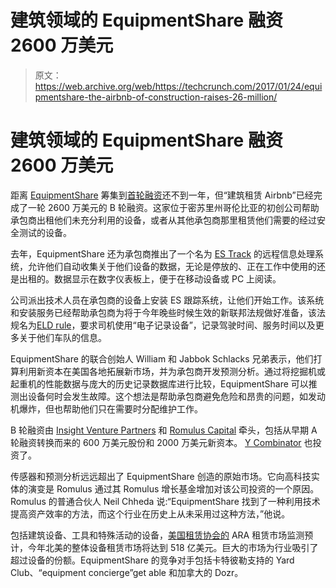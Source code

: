 # 建筑领域的 EquipmentShare 融资 2600 万美元

> 原文：<https://web.archive.org/web/https://techcrunch.com/2017/01/24/equipmentshare-the-airbnb-of-construction-raises-26-million/>

# 建筑领域的 EquipmentShare 融资 2600 万美元

距离 [EquipmentShare](https://web.archive.org/web/20230323115552/https://equipmentshare.com/) 筹集到[首轮融资](https://web.archive.org/web/20230323115552/https://techcrunch.com/2016/05/25/equipmentshare-raises-5-5-million-for-peer-to-peer-marketplace-for-heavy-equipment/)还不到一年，但“建筑租赁 Airbnb”已经完成了一轮 2600 万美元的 B 轮融资。这家位于密苏里州哥伦比亚的初创公司帮助承包商出租他们未充分利用的设备，或者从其他承包商那里租赁他们需要的经过安全测试的设备。

去年，EquipmentShare 还为承包商推出了一个名为 [ES Track](https://web.archive.org/web/20230323115552/https://equipmentshare.com/track/) 的远程信息处理系统，允许他们自动收集关于他们设备的数据，无论是停放的、正在工作中使用的还是出租的。数据显示在数字仪表板上，便于在移动设备或 PC 上阅读。

公司派出技术人员在承包商的设备上安装 ES 跟踪系统，让他们开始工作。该系统和安装服务已经帮助承包商为将于今年晚些时候生效的新联邦法规做好准备，该法规名为[ELD rule](https://web.archive.org/web/20230323115552/https://www.fmcsa.dot.gov/hours-service/elds/electronic-logging-devices)，要求司机使用“电子记录设备”，记录驾驶时间、服务时间以及更多关于他们车队的信息。

EquipmentShare 的联合创始人 William 和 Jabbok Schlacks 兄弟表示，他们打算利用新资本在美国各地拓展新市场，并为承包商开发预测分析。通过将挖掘机或起重机的性能数据与庞大的历史记录数据库进行比较，EquipmentShare 可以推测出设备何时会发生故障。这个想法是帮助承包商避免危险和昂贵的问题，如发动机爆炸，但也帮助他们只在需要时分配维护工作。

B 轮融资由 [Insight Venture Partners](https://web.archive.org/web/20230323115552/https://www.insightpartners.com/) 和 [Romulus Capital](https://web.archive.org/web/20230323115552/http://romuluscap.com/) 牵头，包括从早期 A 轮融资转换而来的 600 万美元股份和 2000 万美元新资本。 [Y Combinator](https://web.archive.org/web/20230323115552/https://www.ycombinator.com/) 也投资了。

传感器和预测分析远远超出了 EquipmentShare 创造的原始市场。它向高科技实体的演变是 Romulus 通过其 Romulus 增长基金增加对该公司投资的一个原因。Romulus 的普通合伙人 Neil Chheda 说:“EquipmentShare 找到了一种利用技术提高资产效率的方法，而这个行业在历史上从未采用过这种方法，”他说。

包括建筑设备、工具和特殊活动的设备，[美国租赁协会的](https://web.archive.org/web/20230323115552/http://www.ararental.org/) ARA 租赁市场监测预计，今年北美的整体设备租赁市场将达到 518 亿美元。巨大的市场为行业吸引了超过设备的份额。EquipmentShare 的竞争对手包括卡特彼勒支持的 Yard Club、“equipment concierge”get able 和加拿大的 Dozr。